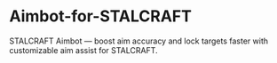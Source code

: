 # Aimbot-for-STALCRAFT
STALCRAFT Aimbot — boost aim accuracy and lock targets faster with customizable aim assist for STALCRAFT.
